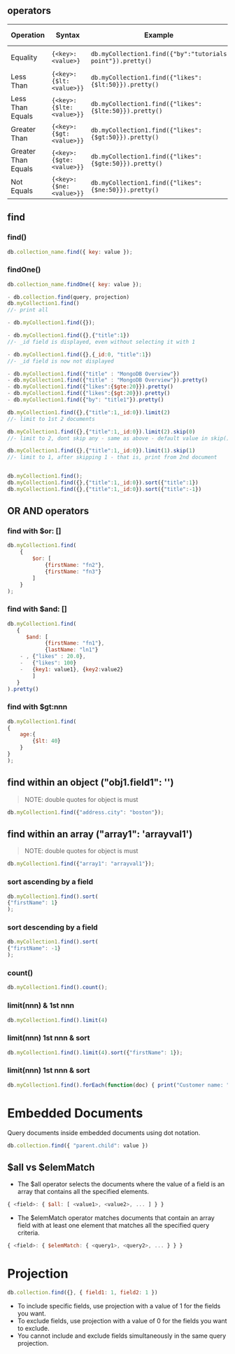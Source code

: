 
## operators

| Operation           | Syntax                | Example                                                  | RDBMS Equivalent           |
|---------------------|-----------------------|----------------------------------------------------------|----------------------------|
| Equality            | `{<key>:<value>}`     | `db.myCollection1.find({"by":"tutorials point"}).pretty()` | `where by = 'tutorials point'` |
| Less Than           | `{<key>:{$lt:<value>}}` | `db.myCollection1.find({"likes":{$lt:50}}).pretty()`      | `where likes < 50`         |
| Less Than Equals    | `{<key>:{$lte:<value>}}` | `db.myCollection1.find({"likes":{$lte:50}}).pretty()`     | `where likes <= 50`        |
| Greater Than        | `{<key>:{$gt:<value>}}`  | `db.myCollection1.find({"likes":{$gt:50}}).pretty()`      | `where likes > 50`         |
| Greater Than Equals | `{<key>:{$gte:<value>}}` | `db.myCollection1.find({"likes":{$gte:50}}).pretty()`     | `where likes >= 50`        |
| Not Equals          | `{<key>:{$ne:<value>}}`  | `db.myCollection1.find({"likes":{$ne:50}}).pretty()`      | `where likes != 50`        |


## find
### find()

```javascript
db.collection_name.find({ key: value });
```

### findOne()

```javascript
db.collection_name.findOne({ key: value });
```

```js
- db.collection.find(query, projection)
db.myCollection1.find() 
//- print all

- db.myCollection1.find({});

- db.myCollection1.find({},{"title":1})           
//- _id field is displayed, even without selecting it with 1

- db.myCollection1.find({},{_id:0, "title":1})    
//- _id field is now not displayed

- db.myCollection1.find({"title" : "MongoDB Overview"})
- db.myCollection1.find({"title" : "MongoDB Overview"}).pretty()
- db.myCollection1.find({"likes":{$gte:20}}).pretty()
- db.myCollection1.find({"likes":{$gt:20}}).pretty()
- db.myCollection1.find({"by": "title1"}).pretty()	

db.myCollection1.find({},{"title":1,_id:0}).limit(2)            
//- limit to 1st 2 documents

db.myCollection1.find({},{"title":1,_id:0}).limit(2).skip(0)    
//- limit to 2, dont skip any - same as above - default value in skip() method is 0

db.myCollection1.find({},{"title":1,_id:0}).limit(1).skip(1)    
//- limit to 1, after skipping 1 - that is, print from 2nd document


db.myCollection1.find();
db.myCollection1.find({},{"title":1,_id:0}).sort({"title":1})
db.myCollection1.find({},{"title":1,_id:0}).sort({"title":-1})
```

## OR AND operators
### find with $or: []
```js
db.myCollection1.find(
	{
		$or: [
			{firstName: "fn2"},
			{firstName: "fn3"}
		]
	}
);
```

### find with $and: []
```js
db.myCollection1.find(
   {
	  $and: [
			{firstName: "fn1"},
			{lastName: "ln1"}
	- , {"likes" : 20.0},
	-   {"likes": 100}
	-   {key1: value1}, {key2:value2}
		]
   }
).pretty()
```



### find with $gt:nnn
```js
db.myCollection1.find(
{
	age:{
		{$lt: 40}
	}
}
);
```

## find within an object ("obj1.field1": '') 
> NOTE: double quotes for object is must
```js
db.myCollection1.find({"address.city": "boston"});
```

## find within an array ("array1": 'arrayval1') 
>NOTE: double quotes for object is must
```js
db.myCollection1.find({"array1": "arrayval1"});
```

### sort ascending by a field
```js
db.myCollection1.find().sort(
{"firstName": 1}
);
```

### sort descending by a field
```js
db.myCollection1.find().sort(
{"firstName": -1}
);
```

### count()
```js
db.myCollection1.find().count();
```

### limit(nnn) & 1st nnn
```js
db.myCollection1.find().limit(4)
```

### limit(nnn) 1st nnn & sort
```js
db.myCollection1.find().limit(4).sort({"firstName": 1});
```


### limit(nnn) 1st nnn & sort
```js
db.myCollection1.find().forEach(function(doc) { print("Customer name: " + doc.firstName) });
```

# Embedded Documents
Query documents inside embedded documents using dot notation.

```javascript
db.collection.find({ "parent.child": value })
```

## $all vs $elemMatch
- The $all operator selects the documents where the value of a field is an array that contains all the specified elements.
```js
{ <field>: { $all: [ <value1>, <value2>, ... ] } }
```

- The $elemMatch operator matches documents that contain an array field with at least one element that matches all the specified query criteria.
```js
{ <field>: { $elemMatch: { <query1>, <query2>, ... } } }
```

# Projection
```javascript
db.collection.find({}, { field1: 1, field2: 1 })
```
- To include specific fields, use projection with a value of 1 for the fields you want.
- To exclude fields, use projection with a value of 0 for the fields you want to exclude.
- You cannot include and exclude fields simultaneously in the same query projection.
